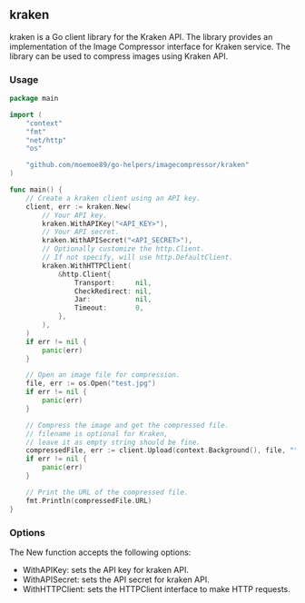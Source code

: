 ## kraken

kraken is a Go client library for the Kraken API.
The library provides an implementation of the Image Compressor interface for Kraken service.
The library can be used to compress images using Kraken API.

### Usage

```go
package main

import (
	"context"
	"fmt"
	"net/http"
	"os"

	"github.com/moemoe89/go-helpers/imagecompressor/kraken"
)

func main() {
	// Create a kraken client using an API key.
	client, err := kraken.New(
		// Your API key.
		kraken.WithAPIKey("<API_KEY>"),
		// Your API secret.
		kraken.WithAPISecret("<API_SECRET>"),
		// Optionally customize the http.Client.
		// If not specify, will use http.DefaultClient.
		kraken.WithHTTPClient(
			&http.Client{
				Transport:     nil,
				CheckRedirect: nil,
				Jar:           nil,
				Timeout:       0,
			},
		),
	)
	if err != nil {
		panic(err)
	}

	// Open an image file for compression.
	file, err := os.Open("test.jpg")
	if err != nil {
		panic(err)
	}

	// Compress the image and get the compressed file.
	// filename is optional for Kraken,
	// leave it as empty string should be fine.
	compressedFile, err := client.Upload(context.Background(), file, "")
	if err != nil {
		panic(err)
	}

	// Print the URL of the compressed file.
	fmt.Println(compressedFile.URL)
}
```

### Options

The New function accepts the following options:

* WithAPIKey: sets the API key for kraken API.
* WithAPISecret: sets the API secret for kraken API.
* WithHTTPClient: sets the HTTPClient interface to make HTTP requests.
